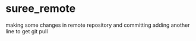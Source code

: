 # suree_remote
making some changes in remote repository and committing
adding another line to get git pull
